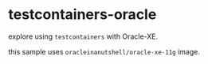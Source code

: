 # testcontainers-oracle

explore using `testcontainers` with Oracle-XE.

this sample uses `oracleinanutshell/oracle-xe-11g` image.